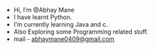 - Hi, I’m @Abhay Mane
- I have learnt Python. 
- I’m currently learning Java and c. 
- Also Exploring some Programming related stuff. 
- mail - abhaymane0409@gmail.com 

<!---
AbhayMane0409/AbhayMane0409 is a ✨ special ✨ repository because its `README.md` (this file) appears on your GitHub profile.
You can click the Preview link to take a look at your changes.
--->
